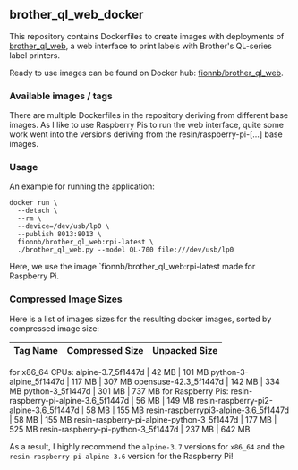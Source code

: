 
## brother\_ql\_web\_docker

This repository contains Dockerfiles to create images with deployments
of [brother\_ql\_web](https://github.com/fionnb/brother_ql_web), a web interface
to print labels with Brother's QL-series label printers.

Ready to use images can be found on Docker hub: [fionnb/brother\_ql\_web](https://hub.docker.com/r/fionnb/brother_ql_web/).

### Available images / tags

There are multiple Dockerfiles in the repository deriving from different base images.
As I like to use Raspberry Pis to run the web interface, quite some work went
into the versions deriving from the resin/raspberry-pi-[...] base images.

### Usage

An example for running the application:

    docker run \
      --detach \
      --rm \
      --device=/dev/usb/lp0 \
      --publish 8013:8013 \
      fionnb/brother_ql_web:rpi-latest \
      ./brother_ql_web.py --model QL-700 file:///dev/usb/lp0

Here, we use the image `fionnb/brother_ql_web:rpi-latest
made for Raspberry Pi.

### Compressed Image Sizes

Here is a list of images sizes for the resulting docker images, sorted by compressed image size:

Tag Name                                    | Compressed Size | Unpacked Size
--------------------------------------------|-----------------|---------------
for x86\_64 CPUs:
alpine-3.7\_5f1447d                         |  42 MB          | 101 MB
python-3-alpine\_5f1447d                    | 117 MB          | 307 MB
opensuse-42.3\_5f1447d                      | 142 MB          | 334 MB
python-3\_5f1447d                           | 301 MB          | 737 MB
for Raspberry Pis:
resin-raspberry-pi-alpine-3.6\_5f1447d      |  56 MB          | 149 MB
resin-raspberry-pi2-alpine-3.6\_5f1447d     |  58 MB          | 155 MB
resin-raspberrypi3-alpine-3.6\_5f1447d      |  58 MB          | 155 MB
resin-raspberry-pi-alpine-python-3\_5f1447d | 177 MB          | 525 MB
resin-raspberry-pi-python-3\_5f1447d        | 237 MB          | 642 MB

As a result, I highly recommend the `alpine-3.7` versions for `x86_64`
and the `resin-raspberry-pi-alpine-3.6` version for the Raspberry Pi!
